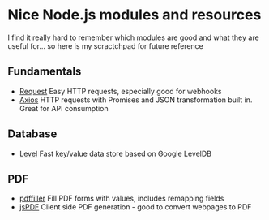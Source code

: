 # Nice Node.js modules and resources

I find it really hard to remember which modules are good and what they are useful for... so here is my scractchpad for future reference

## Fundamentals
- [Request](https://github.com/request/request) Easy HTTP requests, especially good for webhooks
- [Axios](https://github.com/axios/axios) HTTP requests with Promises and JSON transformation built in. Great for API consumption

## Database
- [Level](https://github.com/Level/level) Fast key/value data store based on Google LevelDB

## PDF
- [pdffiller](https://www.npmjs.com/package/pdffiller) Fill PDF forms with values, includes remapping fields
- [jsPDF](https://github.com/MrRio/jsPDF) Client side PDF generation - good to convert webpages to PDF

